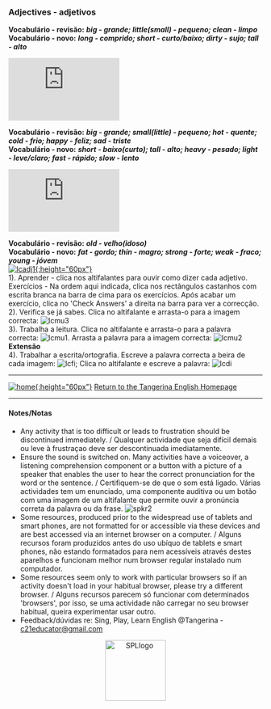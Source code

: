 ### Adjectives - adjetivos

**Vocabulário - revisão:** ***big - grande; little(small) - pequeno; clean - limpo***  
**Vocabulário - novo:** ***long - comprido; short - curto/baixo; dirty - sujo; tall - alto***  
<iframe width="220" height="124" src="https://www.youtube.com/embed/3JZi2oDvPs4" title="YouTube video player" frameborder="0" allow="accelerometer; autoplay; clipboard-write; encrypted-media; gyroscope; picture-in-picture; web-share" allowfullscreen></iframe>  

**Vocabulário - revisão:** ***big - grande; small(little) - pequeno; hot - quente; cold - frio; happy - feliz; sad - triste***   
**Vocabulário - novo:** ***short - baixo(curto); tall - alto; heavy - pesado; light - leve/claro; fast - rápido; slow - lento***  
<iframe width="220" height="124" src="https://www.youtube.com/embed/Qfl9m0sff-4?start=97" title="YouTube video player" frameborder="0" allow="accelerometer; autoplay; clipboard-write; encrypted-media; gyroscope; picture-in-picture; web-share" allowfullscreen></iframe>    

**Vocabulário - revisão:** ***old - velho(idoso)***  
**Vocabulário - novo:** ***fat - gordo; thin - magro; strong - forte; weak - fraco; young - jóvem***  
[![lcadj1](https://1blockatatime.github.io/English/images2/lcadj1.png){:height="60px"}](https://www.learningchocolate.com/content/describing-people)  
1). Aprender - clica nos altifalantes para ouvir como dizer cada adjetivo.  
Exercícios - Na ordem aqui indicada, clica nos rectângulos castanhos com escrita branca na barra de cima para os exercícios. Após acabar um exercício, clica no 'Check Answers' a direita na barra para ver a correcção.   
2). Verifica se já sabes. Clica no altifalante e arrasta-o para a imagem correcta: ![lcmu3](https://1blockatatime.github.io/English/images/lcmu3.PNG)  
3). Trabalha a leitura. Clica no altifalante e arrasta-o para a palavra correcta: ![lcmu1](https://1blockatatime.github.io/English/images/lcmu1.PNG). Arrasta a palavra para a imagem correcta: ![lcmu2](https://1blockatatime.github.io/English/images/lcmu2.PNG)  
**Extensão**  
4). Trabalhar a escrita/ortografia. Escreve a palavra correcta a beira de cada imagem: ![lcfi](https://1blockatatime.github.io/English/images/lcfi.PNG); Clica no altifalante e escreve a palavra: ![lcdi](https://1blockatatime.github.io/English/images/lcdi.PNG)   

***
[![home](https://1blockatatime.github.io/English/images/home.png){:height="60px"}](https://tangerina-pt.github.io/English) [Return to the Tangerina English Homepage](https://tangerina-pt.github.io/English)  

***

#### Notes/Notas
* Any activity that is too difficult or leads to frustration should be discontinued immediately. / Qualquer actividade que seja difícil demais ou leve à frustraçao deve ser descontinuada imediatamente.
* Ensure the sound is switched on. Many activities have a voiceover, a listening comprehension component or a button with a picture of a speaker that enables the user to hear the correct pronunciation for the word or the sentence. / Certifiquem-se de que o som está ligado. Várias actividades tem um enunciado, uma componente auditiva ou um botão com uma imagem de um altifalante que permite ouvir a pronúncia correta da palavra ou da frase. ![spkr2](/images/spkr2.PNG)
* Some resources, produced prior to the widespread use of tablets and smart phones, are not formatted for or accessible via these devices and are best accessed via an internet browser on a computer. / Alguns recursos foram produzidos antes do uso ubíquo de tablets e smart phones, não estando formatados para nem acessíveis através destes aparelhos e funcionam melhor num browser regular instalado num computador.
* Some resources seem only to work with particular browsers so if an activity doesn't load in your habitual browser, please try a different browser. / Alguns recursos parecem só funcionar com determinados 'browsers', por isso, se uma actividade não carregar no seu browser habitual, queira experimentar usar outro.
* Feedback/dúvidas re: Sing, Play, Learn English @Tangerina - c21educator@gmail.com  
<p align="center">
<img width="120" src="https://1blockatatime.github.io/English/images2/spl_logo.png" alt="SPLlogo">
</p>

